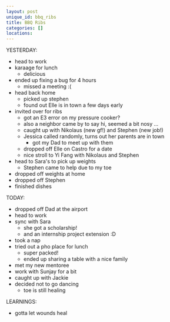 ```yaml
---
layout: post
unique_id: bbq_ribs
title: BBQ Ribs
categories: []
locations: 
---
```


YESTERDAY:
* head to work
* karaage for lunch
  * delicious
* ended up fixing a bug for 4 hours
  * missed a meeting :(
* head back home
  * picked up stephen
  * found out Elle is in town a few days early
* invited over for ribs
  * got an E3 error on my pressure cooker?
  * also a neighbor came by to say hi, seemed a bit nosy ...
  * caught up with Nikolaus (new gf!) and Stephen (new job!)
  * Jessica called randomly, turns out her parents are in town
    * got my Dad to meet up with them
  * dropped off Elle on Castro for a date
  * nice stroll to Yi Fang with Nikolaus and Stephen
* head to Sara's to pick up weights
  * Stephen came to help due to my toe
* dropped off weights at home
* dropped off Stephen
* finished dishes

TODAY:
* dropped off Dad at the airport
* head to work
* sync with Sara
  * she got a scholarship!
  * and an internship project extension :D
* took a nap
* tried out a pho place for lunch
  * super packed!
  * ended up sharing a table with a nice family
* met my new mentoree
* work with Sunjay for a bit
* caught up with Jackie
* decided not to go dancing
  * toe is still healing

LEARNINGS:
* gotta let wounds heal
